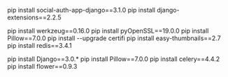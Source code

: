 pip install social-auth-app-django==3.1.0
pip install django-extensions==2.2.5

pip install werkzeug==0.16.0
pip install pyOpenSSL==19.0.0
pip install Pillow==7.0.0
pip install --upgrade certifi
pip install easy-thumbnails==2.7
pip install redis==3.4.1



pip install Django==3.0.*
pip install Pillow==7.0.0
pip install celery==4.4.2
pip install flower==0.9.3
